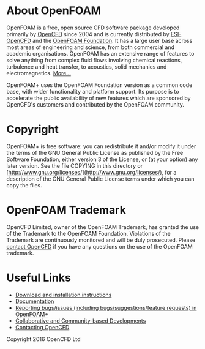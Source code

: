 # About OpenFOAM
OpenFOAM is a free, open source CFD software package developed primarily by [OpenCFD](http://www.openfoam.com) since 2004 and is currently distributed by [ESI-OpenCFD](http://www.openfoam.com) and the [OpenFOAM Foundation](http://openfoam.org). It has a large user base across most areas of engineering and science, from both commercial and academic organisations. OpenFOAM has an extensive range of features to solve anything from complex fluid flows involving chemical reactions, turbulence and heat transfer, to acoustics, solid mechanics and electromagnetics.  [More...](http://www.openfoam.com/documentation)

OpenFOAM+ uses the OpenFOAM Foundation version as a common code base, with wider functionality and platform support. Its purpose is to accelerate the public availability of new features which are sponsored by OpenCFD's customers and contributed by the OpenFOAM community.


# Copyright
OpenFOAM+ is free software: you can redistribute it and/or modify it under the terms of the GNU General Public License as published by the Free Software Foundation, either version 3 of the License, or (at your option) any later version.  See the file COPYING in this directory or [http://www.gnu.org/licenses/](http://www.gnu.org/licenses/), for a description of the GNU General Public License terms under which you can copy the files.


# OpenFOAM Trademark
OpenCFD Limited, owner of the OpenFOAM Trademark, has granted the use of the Trademark to the OpenFOAM Foundation.  Violations of the Trademark are continuously monitored and will be duly prosecuted. Please [contact OpenCFD](http://www.openfoam.com/contact) if you have any questions on the use of the OpenFOAM trademark.


# Useful Links
- [Download and installation instructions](http://www.openfoam.com/releases)
- [Documentation](http://www.openfoam.com/documentation)
- [Reporting bugs/issues (including bugs/suggestions/feature requests) in OpenFOAM+](http://www.openfoam.com/???)
- [Collaborative and Community-based Developments](http://www.openfoam.com/development/community-projects.php)
- [Contacting OpenCFD](http://www.openfoam.com/contact)

Copyright 2016 OpenCFD Ltd
